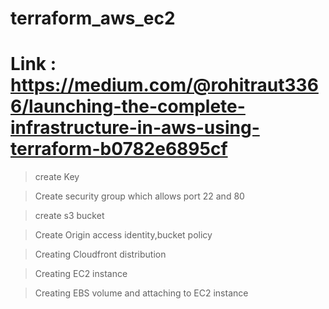 # terraform_aws_ec2
# Link :  https://medium.com/@rohitraut3366/launching-the-complete-infrastructure-in-aws-using-terraform-b0782e6895cf


> create Key

> Create security group which allows port 22 and 80

> create s3 bucket

> Create Origin access identity,bucket policy

> Creating Cloudfront distribution

> Creating EC2 instance

> Creating EBS volume and attaching to EC2 instance

